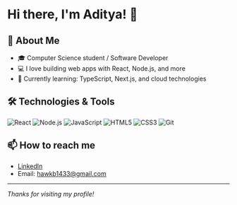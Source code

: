 # Hi there, I'm Aditya! 👋

## 🚀 About Me
- 🎓 Computer Science student / Software Developer
- 💻 I love building web apps with React, Node.js, and more
- 🌱 Currently learning: TypeScript, Next.js, and cloud technologies

## 🛠️ Technologies & Tools
![React](https://img.shields.io/badge/-React-61DAFB?logo=react&logoColor=white&style=flat)
![Node.js](https://img.shields.io/badge/-Node.js-339933?logo=node.js&logoColor=white&style=flat)
![JavaScript](https://img.shields.io/badge/-JavaScript-F7DF1E?logo=javascript&logoColor=black&style=flat)
![HTML5](https://img.shields.io/badge/-HTML5-E34F26?logo=html5&logoColor=white&style=flat)
![CSS3](https://img.shields.io/badge/-CSS3-1572B6?logo=css3&logoColor=white&style=flat)
![Git](https://img.shields.io/badge/-Git-F05032?logo=git&logoColor=white&style=flat)

## 📫 How to reach me
- [LinkedIn](www.linkedin.com/in/adityasingh0412)
- Email: hawkb1433@gmail.com

---

*Thanks for visiting my profile!*
